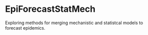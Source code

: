 # EpiForecastStatMech
Exploring methods for merging mechanistic and statistcal models to forecast epidemics.
